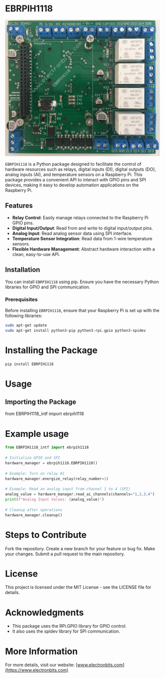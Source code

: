 # EBRPIH1118

![EBRPIH1118](https://raw.githubusercontent.com/electronbits/Py_EBRPIH1118/main/ebrpih1118.jpg)

`EBRPIH1118` is a Python package designed to facilitate the control of hardware resources such as relays, digital inputs (DI), digital outputs (DO), analog inputs (AI), and temperature sensors on a Raspberry Pi. This package provides a convenient API to interact with GPIO pins and SPI devices, making it easy to develop automation applications on the Raspberry Pi.

## Features

- **Relay Control**: Easily manage relays connected to the Raspberry Pi GPIO pins.
- **Digital Input/Output**: Read from and write to digital input/output pins.
- **Analog Input**: Read analog sensor data using SPI interface.
- **Temperature Sensor Integration**: Read data from 1-wire temperature sensors.
- **Flexible Hardware Management**: Abstract hardware interaction with a clean, easy-to-use API.

## Installation

You can install `EBRPIH1118` using pip. Ensure you have the necessary Python libraries for GPIO and SPI communication.

### Prerequisites

Before installing `EBRPIH1118`, ensure that your Raspberry Pi is set up with the following libraries:

```bash
sudo apt-get update
sudo apt-get install python3-pip python3-rpi.gpio python3-spidev
```

# Installing the Package
```bash
pip install EBRPIH1118
```

# Usage
## Importing the Package
from EBRPIH1118_intf import ebrpih1118

# Example usage
```python
from EBRPIH1118_intf import ebrpih1118

# Initialize GPIO and SPI
hardware_manager = ebrpih1118.EBRPIH1118()

# Example: Turn on relay #1
hardware_manager.energize_relay(relay_number=1)

# Example: Read an analog input from channel 1 to 4 (SPI)
analog_value = hardware_manager.read_ai_channels(channels="1,2,3,4")
print(f"Analog Input Values: {analog_value}")

# Cleanup after operations
hardware_manager.cleanup()
```



# Steps to Contribute
Fork the repository.
Create a new branch for your feature or bug fix.
Make your changes.
Submit a pull request to the main repository.

# License
This project is licensed under the MIT License - see the LICENSE file for details.

# Acknowledgments
 - This package uses the RPi.GPIO library for GPIO control.
 - It also uses the spidev library for SPI communication.

# More Information

For more details, visit our website: [www.electronbits.com](https://www.electronbits.com)
